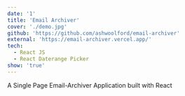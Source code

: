 ```yaml
---
date: '1'
title: 'Email Archiver'
cover: './demo.jpg'
github: 'https://github.com/ashwoolford/email-archiver'
external: 'https://email-archiver.vercel.app/'
tech:
  - React JS
  - React Daterange Picker
show: 'true'
---
```


A Single Page Email-Archiver Application built with React
